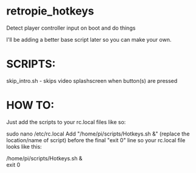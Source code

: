 # retropie_hotkeys
Detect player controller input on boot and do things

I'll be adding a better base script later so you can make your own.

# SCRIPTS:

skip_intro.sh - skips video splashscreen when button(s) are pressed



# HOW TO: 

Just add the scripts to your rc.local files like so:

sudo nano /etc/rc.local
Add "/home/pi/scripts/Hotkeys.sh &" (replace the location/name of script) before the final "exit 0" line so your rc.local file looks like this:

/home/pi/scripts/Hotkeys.sh &\
exit 0
